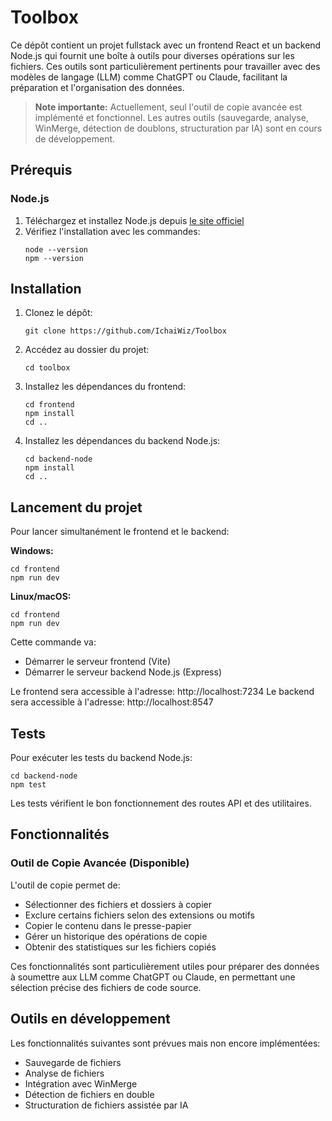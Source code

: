 # Toolbox

Ce dépôt contient un projet fullstack avec un frontend React et un backend Node.js qui fournit une boîte à outils pour diverses opérations sur les fichiers. Ces outils sont particulièrement pertinents pour travailler avec des modèles de langage (LLM) comme ChatGPT ou Claude, facilitant la préparation et l'organisation des données.

> **Note importante:** Actuellement, seul l'outil de copie avancée est implémenté et fonctionnel. Les autres outils (sauvegarde, analyse, WinMerge, détection de doublons, structuration par IA) sont en cours de développement.

## Prérequis

### Node.js

1. Téléchargez et installez Node.js depuis [le site officiel](https://nodejs.org/)
2. Vérifiez l'installation avec les commandes:
   ```
   node --version
   npm --version
   ```


## Installation

1. Clonez le dépôt:
   ```
   git clone https://github.com/IchaiWiz/Toolbox
   ```

2. Accédez au dossier du projet:
   ```
   cd toolbox
   ```

3. Installez les dépendances du frontend:
   ```
   cd frontend
   npm install
   cd ..
   ```

4. Installez les dépendances du backend Node.js:
   ```
   cd backend-node
   npm install
   cd ..
   ```

## Lancement du projet

Pour lancer simultanément le frontend et le backend:

**Windows:**
```
cd frontend
npm run dev
```

**Linux/macOS:**
```
cd frontend
npm run dev
```

Cette commande va:
- Démarrer le serveur frontend (Vite)
- Démarrer le serveur backend Node.js (Express)

Le frontend sera accessible à l'adresse: http://localhost:7234
Le backend sera accessible à l'adresse: http://localhost:8547

## Tests

Pour exécuter les tests du backend Node.js:

```
cd backend-node
npm test
```

Les tests vérifient le bon fonctionnement des routes API et des utilitaires.

## Fonctionnalités

### Outil de Copie Avancée (Disponible)

L'outil de copie permet de:
- Sélectionner des fichiers et dossiers à copier
- Exclure certains fichiers selon des extensions ou motifs
- Copier le contenu dans le presse-papier
- Gérer un historique des opérations de copie
- Obtenir des statistiques sur les fichiers copiés

Ces fonctionnalités sont particulièrement utiles pour préparer des données à soumettre aux LLM comme ChatGPT ou Claude, en permettant une sélection précise des fichiers de code source.

## Outils en développement

Les fonctionnalités suivantes sont prévues mais non encore implémentées:
- Sauvegarde de fichiers
- Analyse de fichiers
- Intégration avec WinMerge
- Détection de fichiers en double
- Structuration de fichiers assistée par IA 